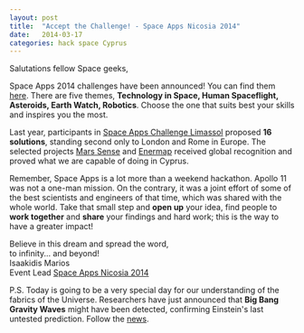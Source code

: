 ```yaml
---
layout: post
title:  "Accept the Challenge! - Space Apps Nicosia 2014"
date:   2014-03-17 
categories: hack space Cyprus
---
```


Salutations fellow Space geeks,

Space Apps 2014 challenges have been announced! You can find them <a href="https://2014.spaceappschallenge.org/challenge" target="_blank">here</a>. There are five themes, **Technology in Space, Human Spaceflight, Asteroids, Earth Watch, Robotics**. Choose the one that suits best your skills and inspires you the most.

Last year, participants in <a href="https://2013.spaceappschallenge.org/location/limassol/" target="_blank">Space Apps Challenge Limassol</a> proposed **16 solutions**, standing second only to London and Rome in Europe. The selected projects <a href="https://2013.spaceappschallenge.org/project/mars-sense/" target="_blank">Mars Sense</a> and <a href="https://2013.spaceappschallenge.org/project/enermap/" target="_blank">Enermap</a> received global recognition and proved what we are capable of doing in Cyprus.

Remember, Space Apps is a lot more than a weekend hackathon. Apollo 11 was not a one-man mission. On the contrary, it was a joint effort of some of the best scientists and engineers of that time, which was shared with the whole world. Take that small step and **open up** your idea, find people to **work together** and **share** your findings and hard work; this is the way to have a greater impact!

Believe in this dream and spread the word,  
to infinity... and beyond!  
Isaakidis Marios   
Event Lead <a href="https://2014.spaceappschallenge.org/location/nicosia/" target="_blank">Space Apps Nicosia 2014</a>

P.S. Today is going to be a very special day for our understanding of the fabrics of the Universe. Researchers have just announced that **Big Bang Gravity Waves** might have been detected, confirming Einstein's last untested prediction. Follow the <a href="http://www.thewire.com/technology/2014/03/harvard-smithsonian-scientists-major-discovery-noon/359234/" target="_blank">news</a>.